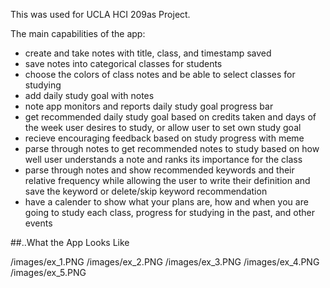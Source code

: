 This was used for UCLA HCI 209as Project.

The main capabilities of the app:
- create and take notes with title, class, and timestamp saved
- save notes into categorical classes for students
- choose the colors of class notes and be able to select classes for studying
- add daily study goal with notes
- note app monitors and reports daily study goal progress bar
- get recommended daily study goal based on credits taken and days of the week user desires to study, or allow user to set own study goal
- recieve encouraging feedback based on study progress with meme
- parse through notes to get recommended notes to study based on how well user understands a note and ranks its importance for the class
- parse through notes and show recommended keywords and their relative frequency while allowing the user to write their definition and save the keyword or delete/skip keyword recommendation
- have a calender to show what your plans are, how and when you are going to study each class, progress for studying in the past, and other events

##..What the App Looks Like

/images/ex_1.PNG
/images/ex_2.PNG
/images/ex_3.PNG
/images/ex_4.PNG
/images/ex_5.PNG



